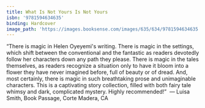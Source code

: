 ```yaml
---
title: What Is Not Yours Is Not Yours
isbn: '9781594634635'
binding: Hardcover
image_path: 'https://images.booksense.com/images/635/634/9781594634635.jpg'
---
```



“There is magic in Helen Oyeyemi's writing. There is magic in the settings, which shift between the conventional and the fantastic as readers devotedly follow her characters down any path they please. There is magic in the tales themselves, as readers recognize a situation only to have it bloom into a flower they have never imagined before, full of beauty or of dread. And, most certainly, there is magic in such breathtaking prose and unimaginable characters. This is a captivating story collection, filled with both fairy tale whimsy and dark, complicated mystery. Highly recommended!”&nbsp;
— Luisa Smith, Book Passage, Corte Madera, CA